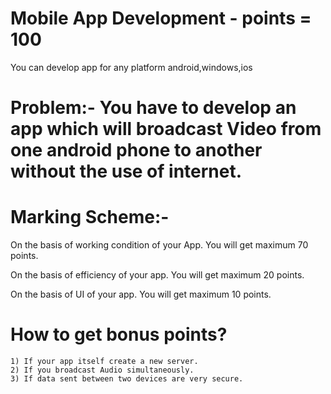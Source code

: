# Mobile App Development - points = 100

 You can develop app for any platform android,windows,ios
 
# Problem:- You have to develop an app which will broadcast Video from one android phone to another without the use of internet.

# Marking Scheme:-

On the basis of working condition of your App. You will get maximum 70 points.

On the basis of efficiency of your app. You will get maximum 20 points.

On the basis of UI of your app. You will get maximum 10 points.

# How to get bonus points?

	1) If your app itself create a new server.
	2) If you broadcast Audio simultaneously.
	3) If data sent between two devices are very secure.
